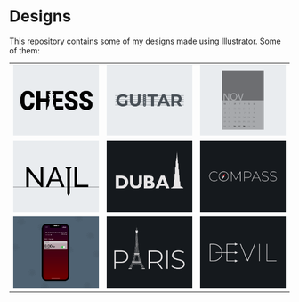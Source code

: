 # Designs
This repository contains some of my designs made using Illustrator.
Some of them:
<table>
    <tr>
      <td><img src="2020-11/png/20.11.2020.png"></td>
      <td><img src="2020-12/png/02.12.2020.png"></td>
      <td><img src="2020-11/png/26.11.2020.png"></td>
    </tr>
    <tr>
      <td><img src="2020-11/png/24.11.2020.png"></td>
      <td><img src="2020-12/png/14.12.2020.png"></td>
      <td><img src="2020-12/png/12.12.2020.png"></td>
    </tr>
    <tr>
      <td><img src="2020-11/png/19.11.2020 - 2.png"></td>
      <td><img src="2020-12/png/18.12.2020.png"></td>
      <td><img src="2020-12/png/10.12.2020.png"></td>
    </tr>
</table>
